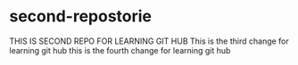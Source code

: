 # second-repostorie

THIS IS SECOND REPO FOR LEARNING GIT HUB
This is the third change for learning git hub
this is the fourth change for learning git hub
